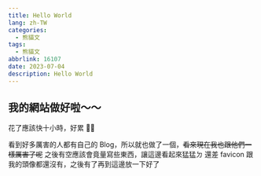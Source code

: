 ```yaml
---
title: Hello World
lang: zh-TW
categories:
  - 熊貓文
tags:
  - 熊貓文
abbrlink: 16107
date: 2023-07-04
description: Hello World
---
```


## 我的網站做好啦～～

花了應該快十小時，好累 😮‍💨

看到好多厲害的人都有自己的 Blog，所以就也做了一個，~~看來現在我也跟他們一樣厲害了呢~~
之後有空應該會竟量寫些東西，讓這邊看起來猛猛ㄉ
還差 favicon 跟我的頭像都還沒有，之後有了再到這邊放一下好了
